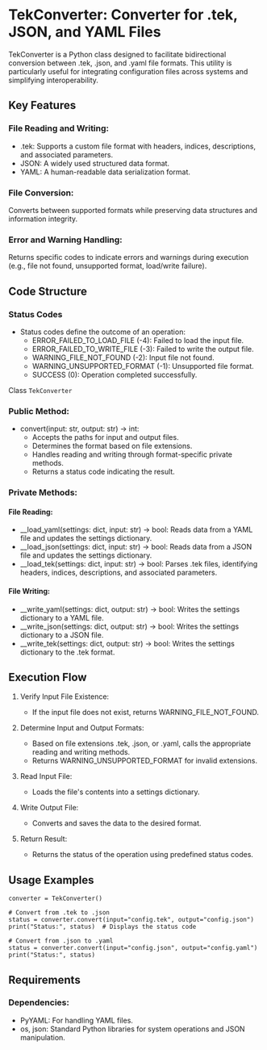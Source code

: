 # TekConverter: Converter for .tek, JSON, and YAML Files

TekConverter is a Python class designed to facilitate bidirectional conversion between .tek, .json, and .yaml file formats. This utility is particularly useful for integrating configuration files across systems and simplifying interoperability.

## Key Features
### File Reading and Writing:

- .tek: Supports a custom file format with headers, indices, descriptions, and associated parameters.
- JSON: A widely used structured data format.
- YAML: A human-readable data serialization format.

### File Conversion:

Converts between supported formats while preserving data structures and information integrity.

### Error and Warning Handling:

Returns specific codes to indicate errors and warnings during execution (e.g., file not found, unsupported format, load/write failure).

## Code Structure

### Status Codes

- Status codes define the outcome of an operation:
  - ERROR_FAILED_TO_LOAD_FILE (-4): Failed to load the input file.
  - ERROR_FAILED_TO_WRITE_FILE (-3): Failed to write the output file.
  - WARNING_FILE_NOT_FOUND (-2): Input file not found.
  - WARNING_UNSUPPORTED_FORMAT (-1): Unsupported file format.
  - SUCCESS (0): Operation completed successfully.

Class ```TekConverter```

### Public Method:

- convert(input: str, output: str) -> int:
  - Accepts the paths for input and output files.
  - Determines the format based on file extensions.
  - Handles reading and writing through format-specific private methods.
  - Returns a status code indicating the result.

### Private Methods:

#### File Reading:

- __load_yaml(settings: dict, input: str) -> bool:
Reads data from a YAML file and updates the settings dictionary.
- __load_json(settings: dict, input: str) -> bool:
Reads data from a JSON file and updates the settings dictionary.
- __load_tek(settings: dict, input: str) -> bool:
Parses .tek files, identifying headers, indices, descriptions, and associated parameters.

#### File Writing:

- __write_yaml(settings: dict, output: str) -> bool:
Writes the settings dictionary to a YAML file.
- __write_json(settings: dict, output: str) -> bool:
Writes the settings dictionary to a JSON file.
- __write_tek(settings: dict, output: str) -> bool:
Writes the settings dictionary to the .tek format.

## Execution Flow

1. Verify Input File Existence:

    - If the input file does not exist, returns WARNING_FILE_NOT_FOUND.

2. Determine Input and Output Formats:

    - Based on file extensions .tek, .json, or .yaml, calls the appropriate reading and writing methods.
    - Returns WARNING_UNSUPPORTED_FORMAT for invalid extensions.

3. Read Input File:
    - Loads the file's contents into a settings dictionary.

4. Write Output File:

    - Converts and saves the data to the desired format.

5. Return Result:

    - Returns the status of the operation using predefined status codes.

## Usage Examples

```
converter = TekConverter()

# Convert from .tek to .json
status = converter.convert(input="config.tek", output="config.json")
print("Status:", status)  # Displays the status code

# Convert from .json to .yaml
status = converter.convert(input="config.json", output="config.yaml")
print("Status:", status)
```
## Requirements
### Dependencies:

- PyYAML: For handling YAML files.
- os, json: Standard Python libraries for system operations and JSON manipulation.

